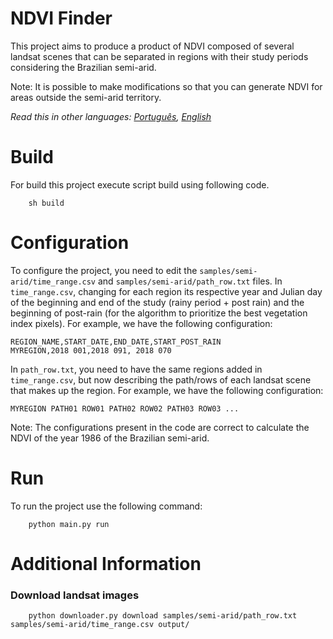 # NDVI Finder
This project aims to produce a product of NDVI composed of several landsat scenes that can be separated in regions with their study periods considering the Brazilian semi-arid.

Note: It is possible to make modifications so that you can generate NDVI for areas outside the semi-arid territory.

*Read this in other languages: [Português](README.md), [English](README.en.md)*

# Build
For build this project execute script build using following code.

```
    sh build
```

# Configuration
To configure the project, you need to edit the `samples/semi-arid/time_range.csv` and `samples/semi-arid/path_row.txt` files. In `time_range.csv`, changing for each region its respective year and Julian day of the beginning and end of the study (rainy period + post rain) and the beginning of post-rain (for the algorithm to prioritize the best vegetation index pixels). For example, we have the following configuration:

```
REGION_NAME,START_DATE,END_DATE,START_POST_RAIN
MYREGION,2018 001,2018 091, 2018 070
```

In `path_row.txt`, you need to have the same regions added in` time_range.csv`, but now describing the path/rows of each landsat scene that makes up the region. For example, we have the following configuration:

```
MYREGION PATH01 ROW01 PATH02 ROW02 PATH03 ROW03 ...
```

Note: The configurations present in the code are correct to calculate the NDVI of the year 1986 of the Brazilian semi-arid.

# Run
To run the project use the following command:

```
    python main.py run
```

# Additional Information
### Download landsat images

```
    python downloader.py download samples/semi-arid/path_row.txt samples/semi-arid/time_range.csv output/
```
